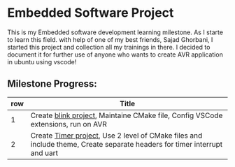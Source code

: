 # Embedded Software Project
This is my Embedded software development learning milestone.
As I starte to learn this field. with help of one of my best friends, Sajad Ghorbani, I started this project and collection all my trainings in there.
I decided to document it for further use of anyone who wants to create AVR application in ubuntu using vscode!

## Milestone Progress:
row | Title
-- | -----
1 | Create [blink project](src/app/blink), Maintaine CMake file, Config VSCode extensions, run on AVR
2 | Create [Timer project](src/app/timer), Use 2 level of CMake files and include theme, Create separate headers for timer interrupt and uart
